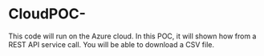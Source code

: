 # CloudPOC-
This code will run on the Azure cloud. In this POC, it will shown how from a REST API service call. You will be able to download a CSV file.
